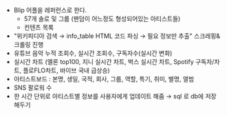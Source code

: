 - Blip 어플을 레퍼런스로 한다.
    - 57개 솔로 및 그룹 (팬덤이 어느정도 형성되어있는 아티스트들)
    - 컨텐츠 목록
- "위키피디아 검색 → info_table HTML 코드 파싱 → 필요 정보만 추출" 스크레핑&크롤링 진행
- 유튜브 음악 누적 조회수, 실시간 조회수, 구독자수(실시간 변화)
- 실시간 차트 (멜론 top100, 지니 실시간 차트, 벅스 실시간 차트, Spotify 구독자/차트, 플로FLO차트, 바이브 국내 급상승)
- 아티스트보드 : 본명, 생일, 국적, 회사, 그룹, 역할, 특기, 취미, 별명, 앨범
- SNS 팔로워 수
- 한 시간 단위로 아티스트별 정보를 사용자에게 업데이트 해줌 → sql 로 db에 저장해두기

